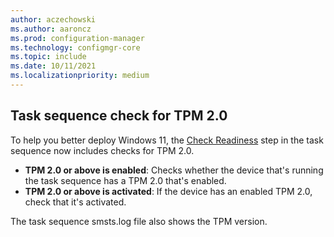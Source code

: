```yaml
---
author: aczechowski
ms.author: aaroncz
ms.prod: configuration-manager
ms.technology: configmgr-core
ms.topic: include
ms.date: 10/11/2021
ms.localizationpriority: medium
---
```


## <a name="bkmk_tpm"></a> Task sequence check for TPM 2.0

<!--9575077-->

To help you better deploy Windows 11, the [Check Readiness](../../../../../osd/understand/task-sequence-steps.md#BKMK_CheckReadiness) step in the task sequence now includes checks for TPM 2.0.

- **TPM 2.0 or above is enabled**: Checks whether the device that's running the task sequence has a TPM 2.0 that's enabled.
- **TPM 2.0 or above is activated**: If the device has an enabled TPM 2.0, check that it's activated.

The task sequence smsts.log file also shows the TPM version.
